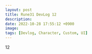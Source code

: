 ```yaml
---
layout: post
title: Rune31 DevLog 12
description:
date: 2022-10-28 17:55:12 +0900
image:
tags: [Devlog, Character, Custom, UI]
---
```

12